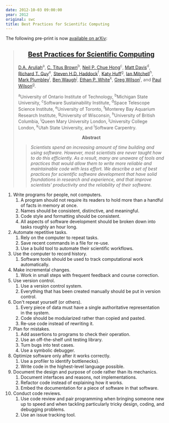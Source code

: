 ```yaml
---
date: 2012-10-03 09:00:00
year: 2012
original: swc
title: Best Practices for Scientific Computing
---
```

<p>The following pre-print is now <a href="http://arxiv.org/abs/1210.0530">available on arXiv</a>:</p>
<blockquote>
<div align="center">
<h2><a href="http://arxiv.org/abs/1210.0530">Best Practices for Scientific Computing</a></h2>
</div>
<p><a href="http://faculty.uoit.ca/aruliah/">D.A. Aruliah</a><sup>a</sup>, <a href="http://ivory.idyll.org/blog/">C. Titus Brown</a><sup>b</sup>, <a href="http://www.epcc.ed.ac.uk/about-us/staff/chue-hong-neil/">Neil P. Chue Hong</a><sup>c</sup>, <a href="http://penandpants.com/">Matt Davis</a><sup>d</sup>, <a href="http://www.cs.toronto.edu/~guy/">Richard T. Guy</a><sup>e</sup>, <a href="http://www.mbari.org/staff/haddock/">Steven H.D. Haddock</a><sup>f</sup>, <a href="http://ged.msu.edu">Katy Huff</a><sup>g</sup>, <a href="http://www.cs.ubc.ca/~mitchell/">Ian Mitchell</a><sup>h</sup>, <a href="http://www.elec.qmul.ac.uk/people/markp/">Mark Plumbley</a><sup>i</sup>, <a href="http://www.hep.ucl.ac.uk/~waugh/">Ben Waugh</a><sup>j</sup>, <a href="http://whitelab.weecology.org/">Ethan P. White</a><sup>k</sup>, <a href="https://software-carpentry.org">Greg Wilson</a><sup>l</sup>, and <a href="https://cnerg.engr.wisc.edu/?page_id=8">Paul Wilson</a><sup>g</sup>.</p>
<p><sup>a</sup>University of Ontario Institute of Technology, <sup>b</sup>Michigan State University, <sup>c</sup>Software Sustainability Institute, <sup>d</sup>Space Telescope Science Institute, <sup>e</sup>University of Toronto, <sup>f</sup>Monterey Bay Aquarium Research Institute, <sup>g</sup>University of Wisconsin, <sup>h</sup>University of British Columbia, <sup>i</sup>Queen Mary University London, <sup>j</sup>University College London, <sup>k</sup>Utah State University, and <sup>l</sup>Software Carpentry.</p>
<div align="center"><strong>Abstract</strong></div>
<blockquote><p><em>Scientists spend an increasing amount of time building and using software. However, most scientists are never taught how to do this efficiently. As a result, many are unaware of tools and practices that would allow them to write more reliable and maintainable code with less effort. We describe a set of best practices for scientific software development that have solid foundations in research and experience, and that improve scientists' productivity and the reliability of their software.</em></p></blockquote>
</blockquote>
<ol>
<li>Write programs for people, not computers.
<ol>
<li>A program should not require its readers to hold more than a handful of facts in memory at once.</li>
<li>Names should be consistent, distinctive, and meaningful.</li>
<li>Code style and formatting should be consistent.</li>
<li>All aspects of software development should be broken down into tasks roughly an hour long.</li>
</ol>
</li>
<li>Automate repetitive tasks.
<ol>
<li>Rely on the computer to repeat tasks.</li>
<li>Save recent commands in a file for re-use.</li>
<li>Use a build tool to automate their scientific workflows.</li>
</ol>
</li>
<li>Use the computer to record history.
<ol>
<li>Software tools should be used to track computational work automatically.</li>
</ol>
</li>
<li>Make incremental changes.
<ol>
<li>Work in small steps with frequent feedback and course correction.</li>
</ol>
</li>
<li>Use version control.
<ol>
<li>Use a version control system.</li>
<li>Everything that has been created manually should be put in version control.</li>
</ol>
</li>
<li>Don't repeat yourself (or others).
<ol>
<li>Every piece of data must have a single authoritative representation in the system.</li>
<li>Code should be modularized rather than copied and pasted.</li>
<li>Re-use code instead of rewriting it.</li>
</ol>
</li>
<li>Plan for mistakes.
<ol>
<li>Add assertions to programs to check their operation.</li>
<li>Use an off-the-shelf unit testing library.</li>
<li>Turn bugs into test cases.</li>
<li>Use a symbolic debugger.</li>
</ol>
</li>
<li>Optimize software only after it works correctly.
<ol>
<li>Use a profiler to identify bottlenecks}.</li>
<li>Write code in the highest-level language possible.</li>
</ol>
</li>
<li>Document the design and purpose of code rather than its mechanics.
<ol>
<li>Document interfaces and reasons, not implementations.</li>
<li>Refactor code instead of explaining how it works.</li>
<li>Embed the documentation for a piece of software in that software.</li>
</ol>
</li>
<li>Conduct code reviews.
<ol>
<li>Use code review and pair programming when bringing someone new up to speed and when tackling particularly tricky design, coding, and debugging problems.</li>
<li>Use an issue tracking tool.</li>
</ol>
</li>
</ol>
